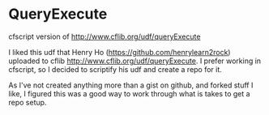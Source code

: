 QueryExecute
============

cfscript version of http://www.cflib.org/udf/queryExecute

I liked this udf that Henry Ho (https://github.com/henrylearn2rock) uploaded to cflib http://www.cflib.org/udf/queryExecute. I prefer working in cfscript, so I decided to scriptify his udf and create a repo for it.

As I've not created anything more than a gist on github, and forked stuff I like, I figured this was a good way to work through what is takes to get a repo setup.

